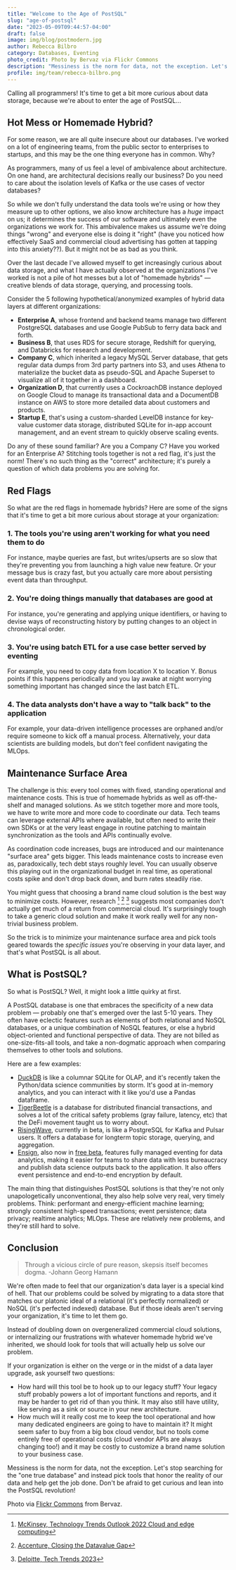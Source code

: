 ```yaml
---
title: "Welcome to the Age of PostSQL"
slug: "age-of-postsql"
date: "2023-05-09T09:44:57-04:00"
draft: false
image: img/blog/postmodern.jpg
author: Rebecca Bilbro
category: Databases, Eventing
photo_credit: Photo by Bervaz via Flickr Commons
description: "Messiness is the norm for data, not the exception. Let's stop searching for the 'one true' database and just pick tools that help us get the job done."
profile: img/team/rebecca-bilbro.png
---
```


Calling all programmers! It's time to get a bit more curious about data storage, because we're about to enter the age of PostSQL...

<!--more-->

## Hot Mess or Homemade Hybrid?

For some reason, we are all quite insecure about our databases. I've worked on a lot of engineering teams, from the public sector to enterprises to startups, and this may be the one thing everyone has in common. Why?

As programmers, many of us feel a level of ambivalence about architecture. On one hand, are architectural decisions really our business? Do you need to care about the isolation levels of Kafka or the use cases of vector databases?

So while we don't fully understand the data tools we're using or how they measure up to other options, we also know architecture has a *huge* impact on us; it determines the success of our software and ultimately even the organizations we work for. This ambivalence makes us assume we're doing things "wrong" and everyone else is doing it "right" (have you noticed how effectively SaaS and commercial cloud advertising has gotten at tapping into this anxiety??). But it might not be as bad as you think.

Over the last decade I've allowed myself to get increasingly curious about data storage, and what I have actually observed at the organizations I've worked is not a pile of hot messes but a lot of "homemade hybrids" &mdash; creative blends of data storage, querying, and processing tools.

Consider the 5 following hypothetical/anonymized examples of hybrid data layers at different organizations:

- **Enterprise A**, whose frontend and backend teams manage two different PostgreSQL databases and use Google PubSub to ferry data back and forth.
- **Business B**, that uses RDS for secure storage, Redshift for querying, and Databricks for research and development.
- **Company C**, which inherited a legacy MySQL Server database, that gets regular data dumps from 3rd party partners into S3, and uses Athena to materialize the bucket data as pseudo-SQL and Apache Superset to visualize all of it together in a dashboard.
- **Organization D**, that currently uses a CockroachDB instance deployed on Google Cloud to manage its transactional data and a DocumentDB instance on AWS to store more detailed data about customers and products.
- **Startup E**, that's using a custom-sharded LevelDB instance for key-value customer data storage, distributed SQLite for in-app account management, and an event stream to quickly observe scaling events.

Do any of these sound familiar? Are you a Company C? Have you worked for an Enterprise A? Stitching tools together is not a red flag, it's just the norm! There's no such thing as the "correct" architecture; it's purely a question of which data problems you are solving for.

## Red Flags
So what are the red flags in homemade hybrids? Here are some of the signs that it's time to get a bit more curious about storage at your organization:

### 1. The tools you're using aren't working for what you need them to do
For instance, maybe queries are fast, but writes/upserts are so slow that they're preventing you from launching a high value new feature. Or your message bus is crazy fast, but you actually care more about persisting event data than throughput.

### 2. You're doing things manually that databases are good at
For instance, you're generating and applying unique identifiers, or having to devise ways of reconstructing history by putting changes to an object in chronological order.

### 3. You're using batch ETL for a use case better served by eventing
For example, you need to copy data from location X to location Y. Bonus points if this happens periodically and you lay awake at night worrying something important has changed since the last batch ETL.

### 4. The data analysts don't have a way to "talk back" to the application
For example, your data-driven intelligence processes are orphaned and/or require someone to kick off a manual process. Alternatively, your data scientists are building models, but don't feel confident navigating the MLOps.

## Maintenance Surface Area

The challenge is this: every tool comes with fixed, standing operational and maintenance costs. This is true of homemade hybrids as well as off-the-shelf and managed solutions. As we stitch together more and more tools, we have to write more and more code to coordinate our data. Tech teams can leverage external APIs where available, but often need to write their own SDKs or at the very least engage in routine patching to maintain synchronization as the tools and APIs continually evolve.

As coordination code increases, bugs are introduced and our maintenance "surface area" gets bigger. This leads maintenance costs to increase even as, paradoxically, tech debt stays roughly level. You can usually observe this playing out in the organizational budget in real time, as operational costs spike and don't drop back down, and burn rates steadily rise.

You might guess that choosing a brand name cloud solution is the best way to minimize costs. However, research [^1] [^2] [^3] suggests most companies don't actually get much of a return from commercial cloud. It's surprisingly tough to take a generic cloud solution and make it work really well for any non-trivial business problem.

So the trick is to minimize your maintenance surface area and pick tools geared towards the *specific issues* you're observing in your data layer, and that's what PostSQL is all about.


## What is PostSQL?

So what is PostSQL? Well, it might look a little quirky at first.

A PostSQL database is one that embraces the specificity of a new data problem &mdash; probably one that's emerged over the last 5-10 years. They often have eclectic features such as elements of both relational and NoSQL databases, or a unique combination of NoSQL features, or else a hybrid object-oriented and functional perspective of data. They are not billed as one-size-fits-all tools, and take a non-dogmatic approach when comparing themselves to other tools and solutions.

Here are a few examples:

- [DuckDB](https://duckdb.org/) is like a columnar SQLite for OLAP, and it's recently taken the Python/data science communities by storm. It's good at in-memory analytics, and you can interact with it like you'd use a Pandas dataframe.
- [TigerBeetle](https://tigerbeetle.com/) is a database for distributed financial transactions, and solves a lot of the critical safety problems (gray failure, latency, etc) that the DeFi movement taught us to worry about.
- [RisingWave](https://www.risingwave.dev/docs/current/intro/), currently in beta, is like a PostgreSQL for Kafka and Pulsar users. It offers a database for longterm topic storage, querying, and aggregation.
- [Ensign](https://rotational.io/ensign/), also now in [free beta](https://rotational.app/register), features fully managed eventing for data analytics, making it easier for teams to share data with less bureaucracy and publish data science outputs back to the application. It also offers event persistence and end-to-end encryption by default.

The main thing that distinguishes PostSQL solutions is that they're not only unapologetically unconventional, they also help solve very real, very timely problems. Think: performant and energy-efficient machine learning; strongly consistent high-speed transactions; event persistence; data privacy; realtime analytics; MLOps. These are relatively new problems, and they're still hard to solve.


## Conclusion

> Through a vicious circle of pure reason, skepsis itself becomes dogma. -Johann Georg Hamann

We're often made to feel that our organization's data layer is a special kind of hell. That our problems could be solved by migrating to a data store that matches our platonic ideal of a relational (it's perfectly normalized) or NoSQL (it's perfected indexed) database. But if those ideals aren't serving your organization, it's time to let them go.

Instead of doubling down on overgeneralized commercial cloud solutions, or internalizing our frustrations with whatever homemade hybrid we've inherited, we should look for tools that will actually help us solve our problem.

If your organization is either on the verge or in the midst of a data layer upgrade, ask yourself two questions:

- How hard will this tool be to hook up to our legacy stuff? Your legacy stuff probably powers a lot of important functions and reports, and it may be harder to get rid of than you think. It may also still have utility, like serving as a sink or source in your new architecture.
- How much will it really cost me to keep the tool operational and how many dedicated engineers are going to have to maintain it? It might seem safer to buy from a big box cloud vendor, but no tools come entirely free of operational costs (cloud vendor APIs are always changing too!) and it may be costly to customize a brand name solution to your business case.

Messiness is the norm for data, not the exception. Let's stop searching for the "one true database" and instead pick tools that honor the reality of our data and help get the job done. Don't be afraid to get curious and lean into the PostSQL revolution!

[^1]: [McKinsey, Technology Trends Outlook 2022 Cloud and edge computing](https://www.mckinsey.com/~/media/mckinsey/business%20functions/mckinsey%20digital/our%20insights/the%20top%20trends%20in%20tech%202022/McKinsey-Tech-Trends-Outlook-2022-Cloud-Edge.pdf)
[^2]: [Accenture, Closing the Datavalue Gap](https://www.accenture.com/_acnmedia/pdf-108/accenture-closing-data-value-gap-fixed.pdf)
[^3]: [Deloitte, Tech Trends 2023](https://www2.deloitte.com/us/en/insights/focus/tech-trends.html#above-the-clouds)

Photo via [Flickr Commons](https://flic.kr/p/2mN8Cfg) from Bervaz.

